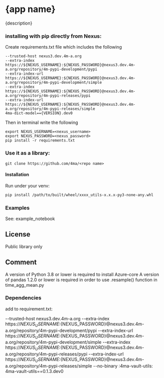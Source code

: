 # {app name}
{description}

### installing with pip directly from Nexus:
Create requirements.txt file which includes the following
```text
--trusted-host nexus3.dev.4m-a.org
--extra-index https://${NEXUS_USERNAME}:${NEXUS_PASSWORD}@nexus3.dev.4m-a.org/repository/4m-pypi-development/pypi
--extra-index-url https://${NEXUS_USERNAME}:${NEXUS_PASSWORD}@nexus3.dev.4m-a.org/repository/4m-pypi-development/simple
--extra-index https://${NEXUS_USERNAME}:${NEXUS_PASSWORD}@nexus3.dev.4m-a.org/repository/4m-pypi-releases/pypi
--extra-index-url https://${NEXUS_USERNAME}:${NEXUS_PASSWORD}@nexus3.dev.4m-a.org/repository/4m-pypi-releases/simple
4ma-dict-model=={VERSION}.dev0
```
Then in terminal write the following
```commandline
export NEXUS_USERNAME=<nexus_username>
export NEXUS_PASSWORD=<nexus_password>
pip install -r requirements.txt
```

### Use it as a library:
```commandline
git clone https://github.com/4ma/<repo name>
```

#### Installation
Run under your venv:
```bash
pip install /path/to/built/wheel/xxxx_utils-x.x.x-py3-none-any.whl
```
 
### Examples
See: example_notebook

## License
Public library only  

## Comment
A version of Python 3.8 or lower is required to install Azure-core
A version of pandas 1.2.0 or lower is required in order to use .resample() function in time_agg_mean.py

### Dependencies
add to requirement.txt:

--trusted-host nexus3.dev.4m-a.org
--extra-index https://${NEXUS_USERNAME}:${NEXUS_PASSWORD}@nexus3.dev.4m-a.org/repository/4m-pypi-development/pypi
--extra-index-url https://${NEXUS_USERNAME}:${NEXUS_PASSWORD}@nexus3.dev.4m-a.org/repository/4m-pypi-development/simple
--extra-index https://${NEXUS_USERNAME}:${NEXUS_PASSWORD}@nexus3.dev.4m-a.org/repository/4m-pypi-releases/pypi
--extra-index-url https://${NEXUS_USERNAME}:${NEXUS_PASSWORD}@nexus3.dev.4m-a.org/repository/4m-pypi-releases/simple
--no-binary :4ma-vault-utils:
4ma-vault-utils==0.1.3.dev0